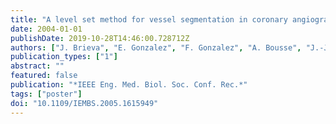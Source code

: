 ```yaml
---
title: "A level set method for vessel segmentation in coronary angiography"
date: 2004-01-01
publishDate: 2019-10-28T14:46:00.728712Z
authors: ["J. Brieva", "E. Gonzalez", "F. Gonzalez", "A. Bousse", "J.-J. Bellanger"]
publication_types: ["1"]
abstract: ""
featured: false
publication: "*IEEE Eng. Med. Biol. Soc. Conf. Rec.*"
tags: ["poster"]
doi: "10.1109/IEMBS.2005.1615949"
---
```



